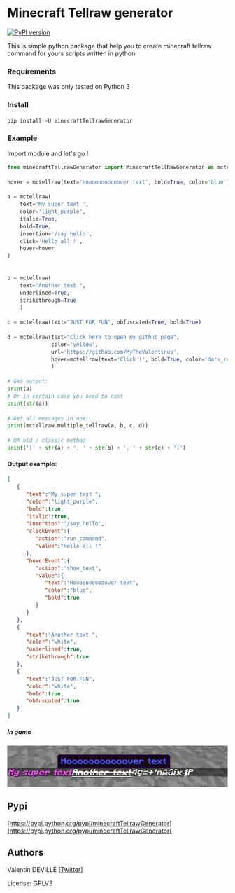 # Minecraft Tellraw generator

[![PyPI version](https://badge.fury.io/py/minecraftTellrawGenerator.svg)](https://badge.fury.io/py/minecraftTellrawGenerator)

This is simple python package that help you to create minecraft tellraw command for yours scripts written in python

### Requirements
This package was only tested on Python 3

### Install
``pip install -U minecraftTellrawGenerator``

### Example
Import module and let's go !
```python
from minecraftTellrawGenerator import MinecraftTellRawGenerator as mctellraw

hover = mctellraw(text='Hooooooooooover text', bold=True, color='blue')

a = mctellraw(
    text='My super text ',
    color='light_purple',
    italic=True,
    bold=True,
    insertion='/say hello',
    click='Hello all !',
    hover=hover
)


b = mctellraw(
    text="Another text ",
    underlined=True,
    strikethrough=True
    )

c = mctellraw(text="JUST FOR FUN", obfuscated=True, bold=True)

d = mctellraw(text="Click here to open my github page",
              color='yellow',
              url='https://github.com/MyTheValentinus',
              hover=mctellraw(text='Click !', bold=True, color='dark_red')
              )

# Get output:
print(a)
# Or in certain case you need to cast
print(str(a))

# Get all messages in one:
print(mctellraw.multiple_tellraw(a, b, c, d))

# OR old / classic method
print('[' + str(a) + ', ' + str(b) + ', ' + str(c) + ']')

```

#### Output example:
```json
[
   {
      "text":"My super text ",
      "color":"light_purple",
      "bold":true,
      "italic":true,
      "insertion":"/say hello",
      "clickEvent":{
         "action":"run_command",
         "value":"Hello all !"
      },
      "hoverEvent":{
         "action":"show_text",
         "value":{
            "text":"Hooooooooooover text",
            "color":"blue",
            "bold":true
         }
      }
   },
   {
      "text":"Another text ",
      "color":"white",
      "underlined":true,
      "strikethrough":true
   },
   {
      "text":"JUST FOR FUN",
      "color":"white",
      "bold":true,
      "obfuscated":true
   }
]
```

##### In game
![Example](img/screenshot.png)

## Pypi
[https://pypi.python.org/pypi/minecraftTellrawGenerator](https://pypi.python.org/pypi/minecraftTellrawGenerator)

## Authors

Valentin DEVILLE [[Twitter](https://twitter.com/MyTheValentinus)]

License: GPLV3
